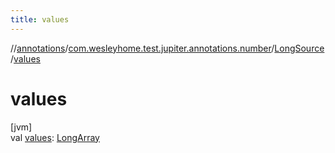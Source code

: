 ```yaml
---
title: values
---
```

//[annotations](../../../index.html)/[com.wesleyhome.test.jupiter.annotations.number](../index.html)/[LongSource](index.html)/[values](values.html)



# values



[jvm]\
val [values](values.html): [LongArray](https://kotlinlang.org/api/latest/jvm/stdlib/kotlin/-long-array/index.html)




